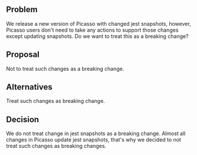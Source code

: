 ## Problem

We release a new version of Picasso with changed jest snapshots, however, Picasso users don't need to take any actions to support those changes except updating snapshots. Do we want to treat this as a breaking change?

## Proposal

Not to treat such changes as a breaking change.

## Alternatives

Treat such changes as breaking change.

## Decision

We do not treat change in jest snapshots as a breaking change.
Almost all changes in Picasso update jest snapshots, that's why we decided to not treat such changes as breaking changes.
